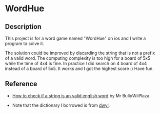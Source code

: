 # WordHue
## Description
This project is for a word game named "WordHue" on ios and I write a program to solve it.

The solution could be improved by discarding the string that is not a prefix of a valid word. The computing complexity is too high for a board of 5x5 while the time of 4x4 is fine. In practice I did search on 4 board of 4x4 instead of a board of 5x5. It works and I got the highest score :) Have fun.

## Reference
- [How to check if a string is an valid english word](http://stackoverflow.com/questions/11607270/how-to-check-whether-given-string-is-a-word) by Mr BullyWiiPlaza.

- Note that the dictionary I borrowed is from [dwyl](https://github.com/dwyl/english-words/blob/master/words.txt).
